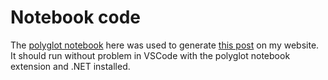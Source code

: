 # Notebook code

The [polyglot notebook](https://code.visualstudio.com/docs/languages/polyglot) here was used to generate [this post](https://smith-garrett.github.io/posts/bundesliga-fsharp/) on my website. It should run without problem in VSCode with the polyglot notebook extension and .NET installed.

